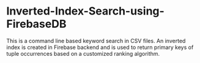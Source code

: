 # Inverted-Index-Search-using-FirebaseDB
This is a command line based keyword search in CSV files. An inverted index is created in Firebase backend and is used to return primary keys of tuple occurrences based on a customized ranking algorithm.
